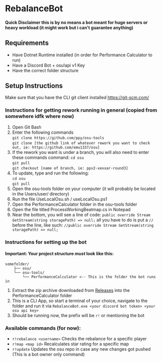 # RebalanceBot
#### Quick Disclaimer this is by no means a bot meant for huge servers or heavy workload (it might work but i can't guarantee anything)
## Requirements
+ Have Dotnet Runtime installed (in order for Performance Calculator to run)
+ Have a Discord Bot + osu!api v1 Key
+ Have the correct folder structure

## Setup Instructions

Make sure that you have the CLI git client installed https://git-scm.com/
### Instructions for getting rework running in general (copied from somewhere idfk where now)
1. Open Git Bash
2. Enter the following commands\
    `git clone https://github.com/ppy/osu-tools`\
    `git clone [the github link of whatever rework you want to check out, ie: https://github.com/emu1337/osu]`
3. If the rework you want is under a branch, you will also need to enter these commands command:
    `cd osu`\
    `git pull`\
    `git checkout [name of branch, ie: ppv2-xexxar-round3]`
4. To update, type and run the following:\
    `cd osu`\
    `git pull`
5. Open the osu-tools folder on your computer (it will probably be located in the Users/user/ directory)
6. Run the file UseLocalOsu.sh / useLocalOsu.ps1
7. Open the PerformanceCalculator folder in the osu-tools folder
8. Open the file titled ProcessWorkingBeatmap.cs in Notepad
9. Near the bottom, you will see a line of code:
    `public override Stream GetStream(string storagePath) => null;`
    all you have to do is put a `//` before the line, like such:
    `//public override Stream GetStream(string storagePath) => null;`
### Instructions for setting up the bot
#### Important: Your project structure _must_ look like this:
```
somefolder/
    ├── osu/
    └── osu-tools/
        └── PerformanceCalculator <-- This is the folder the bot runs in
```
1. Extract the zip archive downloaded from [Releases](https://github.com/M3IY0U/RebalanceDiscordBot/releases) into the PerformanceCalculator folder
2. This is a CLI App, so start a terminal of your choice, navigate to the folder and run it via `RebalanceBot.exe <your discord bot token> <your osu api key>`
3. Should be running now, the prefix will be `r!` or mentioning the bot

### Available commands (for now): 
+ `r!rebalance <username>` Checks the rebalance for a specific player
+ `r!map <map id>` Recalculates star rating for a specific map
+ `r!update` Updates the osu repo in case any new changes got pushed (This is a bot owner only command)
